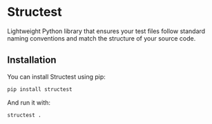 # Structest

Lightweight Python library that ensures your test files follow standard naming
conventions and match the structure of your source code.

## Installation

You can install Structest using pip:

```bash
pip install structest
```

And run it with:

```bash
structest .
```
